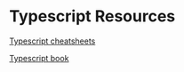# Typescript Resources

[Typescript cheatsheets](https://github.com/typescript-cheatsheets)

[Typescript book](https://basarat.gitbook.io/typescript/)
